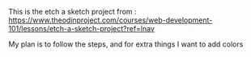 This is the etch a sketch project from : https://www.theodinproject.com/courses/web-development-101/lessons/etch-a-sketch-project?ref=lnav

My plan is to follow the steps, and for extra things I want to add colors